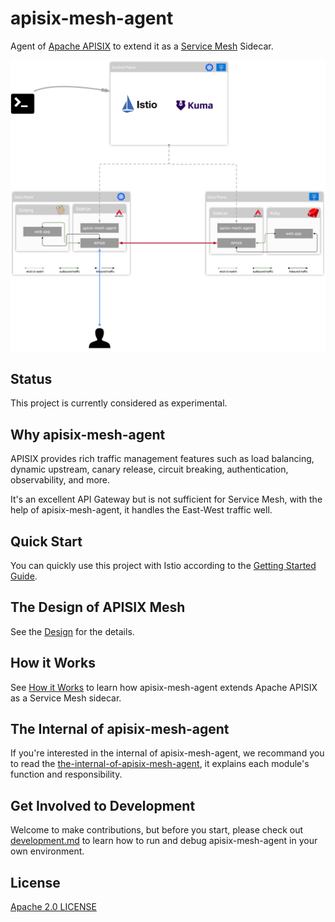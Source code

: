 apisix-mesh-agent
=================

Agent of [Apache APISIX](http://apisix.apache.org/) to extend it as a [Service
Mesh](https://www.redhat.com/en/topics/microservices/what-is-a-service-mesh) Sidecar.

![apisix-mesh-overview](./docs/images/apisix-mesh-overview.png)

Status
------

This project is currently considered as experimental.

Why apisix-mesh-agent
---------------------

APISIX provides rich traffic management features such as load balancing, dynamic upstream, canary release, circuit breaking, authentication, observability, and more.

It's an excellent API Gateway but is not sufficient for Service Mesh, with the help of apisix-mesh-agent, it handles the East-West traffic well.

Quick Start
-----------

You can quickly use this project with Istio according to the [Getting Started Guide](./docs/istio-mesh.md).

The Design of APISIX Mesh
-------------------------

See the [Design](./docs/design.md) for the details.

How it Works
-------------

See [How it Works](./docs/how-it-works.md) to learn how apisix-mesh-agent extends Apache APISIX as a Service Mesh sidecar.

The Internal of apisix-mesh-agent
---------------------------------

If you're interested in the internal of apisix-mesh-agent, we recommand you
to read the [the-internal-of-apisix-mesh-agent](./docs/the-internal-of-apisix-mesh-agent.md), it explains each
module's function and responsibility.

Get Involved to Development
---------------------------

Welcome to make contributions, but before you start, please check out
[development.md](./docs/development.md) to learn how to run and debug apisix-mesh-agent
in your own environment.

License
-------

[Apache 2.0 LICENSE](./LICENSE)

